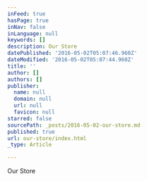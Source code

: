 ```yaml
---
inFeed: true
hasPage: true
inNav: false
inLanguage: null
keywords: []
description: Our Store
datePublished: '2016-05-02T05:07:46.960Z'
dateModified: '2016-05-02T05:07:44.960Z'
title: ''
author: []
authors: []
publisher:
  name: null
  domain: null
  url: null
  favicon: null
starred: false
sourcePath: _posts/2016-05-02-our-store.md
published: true
url: our-store/index.html
_type: Article

---
```

Our Store